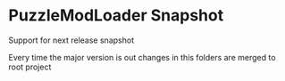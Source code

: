 # PuzzleModLoader Snapshot

Support for next release snapshot

Every time the major version is out changes in this folders are merged to root project